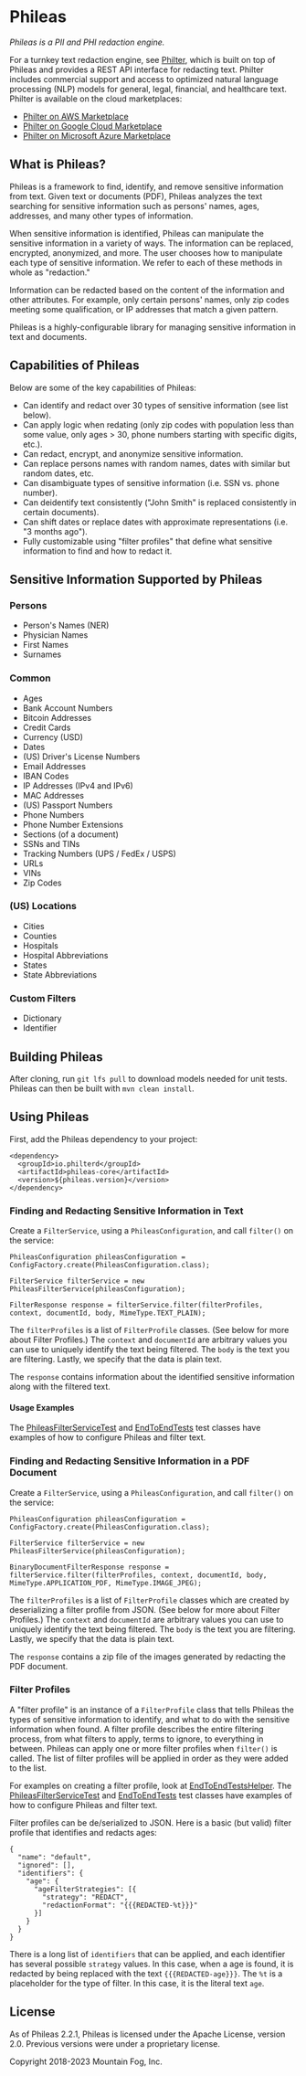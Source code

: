 # Phileas

*Phileas is a PII and PHI redaction engine.*

For a turnkey text redaction engine, see [Philter](https://www.mtnfog.com/products/philter), which is built on top of Phileas and provides a REST API interface for redacting text. Philter includes commercial support and access to optimized natural language processing (NLP) models for general, legal, financial, and healthcare text. Philter is available on the cloud marketplaces:

* [Philter on AWS Marketplace](https://aws.amazon.com/marketplace/pp/B07YVB8FFT?ref=_ptnr_philterd)
* [Philter on Google Cloud Marketplace](https://console.cloud.google.com/marketplace/details/mountainfog-public/philter)
* [Philter on Microsoft Azure Marketplace](https://azuremarketplace.microsoft.com/en-us/marketplace/apps/mtnfog.philter)

## What is Phileas?

Phileas is a framework to find, identify, and remove sensitive information from text. Given text or documents (PDF), Phileas analyzes the text searching for sensitive information such as persons' names, ages, addresses, and many other types of information.

When sensitive information is identified, Phileas can manipulate the sensitive information in a variety of ways. The information can be replaced, encrypted, anonymized, and more. The user chooses how to manipulate each type of sensitive information. We refer to each of these methods in whole as "redaction."

Information can be redacted based on the content of the information and other attributes. For example, only certain persons' names, only zip codes meeting some qualification, or IP addresses that match a given pattern.

Phileas is a highly-configurable library for managing sensitive information in text and documents.

## Capabilities of Phileas

Below are some of the key capabilities of Phileas:

* Can identify and redact over 30 types of sensitive information (see list below).
* Can apply logic when redating (only zip codes with population less than some value, only ages > 30, phone numbers starting with specific digits, etc.).
* Can redact, encrypt, and anonymize sensitive information.
* Can replace persons names with random names, dates with similar but random dates, etc.
* Can disambiguate types of sensitive information (i.e. SSN vs. phone number).
* Can deidentify text consistently ("John Smith" is replaced consistently in certain documents).
* Can shift dates or replace dates with approximate representations (i.e. "3 months ago").
* Fully customizable using "filter profiles" that define what sensitive information to find and how to redact it.

## Sensitive Information Supported by Phileas

### Persons

* Person's Names (NER)
* Physician Names
* First Names
* Surnames

### Common

* Ages
* Bank Account Numbers
* Bitcoin Addresses
* Credit Cards
* Currency (USD)
* Dates
* (US) Driver's License Numbers
* Email Addresses
* IBAN Codes
* IP Addresses (IPv4 and IPv6)
* MAC Addresses
* (US) Passport Numbers
* Phone Numbers
* Phone Number Extensions
* Sections (of a document)
* SSNs and TINs
* Tracking Numbers (UPS / FedEx / USPS)
* URLs
* VINs
* Zip Codes

### (US) Locations

* Cities
* Counties
* Hospitals
* Hospital Abbreviations
* States
* State Abbreviations

### Custom Filters

* Dictionary
* Identifier

## Building Phileas

After cloning, run `git lfs pull` to download models needed for unit tests. Phileas can then be built with `mvn clean install`.

## Using Phileas


First, add the Phileas dependency to your project:

```
<dependency>
  <groupId>io.philterd</groupId>
  <artifactId>phileas-core</artifactId>
  <version>${phileas.version}</version>
</dependency>

```

### Finding and Redacting Sensitive Information in Text

Create a `FilterService`, using a `PhileasConfiguration`, and call `filter()` on the service:

```
PhileasConfiguration phileasConfiguration = ConfigFactory.create(PhileasConfiguration.class);

FilterService filterService = new PhileasFilterService(phileasConfiguration);

FilterResponse response = filterService.filter(filterProfiles, context, documentId, body, MimeType.TEXT_PLAIN);
```

The `filterProfiles` is a list of `FilterProfile` classes. (See below for more about Filter Profiles.) The `context` and `documentId` are arbitrary values you can use to uniquely identify the text being filtered. The `body` is the text you are filtering. Lastly, we specify that the data is plain text.

The `response` contains information about the identified sensitive information along with the filtered text.

#### Usage Examples

The [PhileasFilterServiceTest](https://github.com/philterd/phileas/blob/main/phileas-core/src/test/java/io/philterd/test/phileas/services/PhileasFilterServiceTest.java) and [EndToEndTests](https://github.com/philterd/phileas/blob/main/phileas-core/src/test/java/io/philterd/test/phileas/services/EndToEndTests.java) test classes have examples of how to configure Phileas and filter text.

### Finding and Redacting Sensitive Information in a PDF Document

Create a `FilterService`, using a `PhileasConfiguration`, and call `filter()` on the service:

```
PhileasConfiguration phileasConfiguration = ConfigFactory.create(PhileasConfiguration.class);

FilterService filterService = new PhileasFilterService(phileasConfiguration);

BinaryDocumentFilterResponse response = filterService.filter(filterProfiles, context, documentId, body, MimeType.APPLICATION_PDF, MimeType.IMAGE_JPEG);
```

The `filterProfiles` is a list of `FilterProfile` classes which are created by deserializing a filter profile from JSON. (See below for more about Filter Profiles.) The `context` and `documentId` are arbitrary values you can use to uniquely identify the text being filtered. The `body` is the text you are filtering. Lastly, we specify that the data is plain text.

The `response` contains a zip file of the images generated by redacting the PDF document.

### Filter Profiles

A "filter profile" is an instance of a `FilterProfile` class that tells Phileas the types of sensitive information to identify, and what to do with the sensitive information when found. A filter profile describes the entire filtering process, from what filters to apply, terms to ignore, to everything in between. Phileas can apply one or more filter profiles when `filter()` is called. The list of filter profiles will be applied in order as they were added to the list.

For examples on creating a filter profile, look at [EndToEndTestsHelper](https://github.com/philterd/phileas/blob/main/phileas-core/src/test/java/io/philterd/test/phileas/services/EndToEndTestsHelper.java). The [PhileasFilterServiceTest](https://github.com/philterd/phileas/blob/main/phileas-core/src/test/java/io/philterd/test/phileas/services/PhileasFilterServiceTest.java) and [EndToEndTests](https://github.com/philterd/phileas/blob/main/phileas-core/src/test/java/io/philterd/test/phileas/services/EndToEndTests.java) test classes have examples of how to configure Phileas and filter text.

Filter profiles can be de/serialized to JSON. Here is a basic (but valid) filter profile that identifies and redacts ages:

```
{
  "name": "default",
  "ignored": [],
  "identifiers": {
    "age": {
      "ageFilterStrategies": [{
        "strategy": "REDACT",
        "redactionFormat": "{{{REDACTED-%t}}}"
      }]
    }
  }
}
```

There is a long list of `identifiers` that can be applied, and each identifier has several possible `strategy` values. In this case, when a age is found, it is redacted by being replaced with the text `{{{REDACTED-age}}}`. The `%t` is a placeholder for the type of filter. In this case, it is the literal text `age`.

## License

As of Phileas 2.2.1, Phileas is licensed under the Apache License, version 2.0. Previous versions were under a proprietary license.

Copyright 2018-2023 Mountain Fog, Inc.